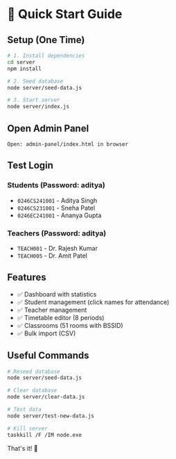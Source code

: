 # 🚀 Quick Start Guide

## Setup (One Time)

```bash
# 1. Install dependencies
cd server
npm install

# 2. Seed database
node server/seed-data.js

# 3. Start server
node server/index.js
```

## Open Admin Panel
```
Open: admin-panel/index.html in browser
```

## Test Login

### Students (Password: aditya)
- `0246CS241001` - Aditya Singh
- `0246CS231001` - Sneha Patel
- `0246EC241001` - Ananya Gupta

### Teachers (Password: aditya)
- `TEACH001` - Dr. Rajesh Kumar
- `TEACH005` - Dr. Amit Patel

## Features
- ✅ Dashboard with statistics
- ✅ Student management (click names for attendance)
- ✅ Teacher management
- ✅ Timetable editor (8 periods)
- ✅ Classrooms (51 rooms with BSSID)
- ✅ Bulk import (CSV)

## Useful Commands
```bash
# Reseed database
node server/seed-data.js

# Clear database
node server/clear-data.js

# Test data
node server/test-new-data.js

# Kill server
taskkill /F /IM node.exe
```

That's it! 🎉
